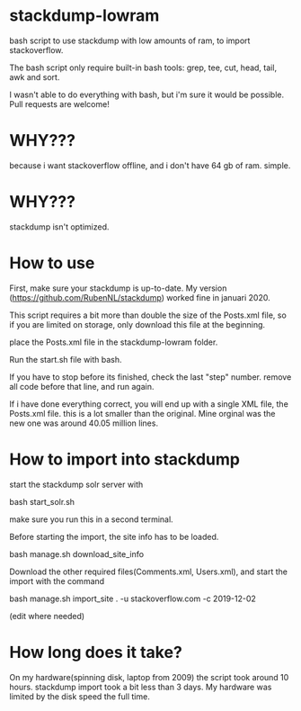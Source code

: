 # stackdump-lowram
bash script to use stackdump with low amounts of ram, to import stackoverflow.

The bash script only require built-in bash tools: grep, tee, cut, head, tail, awk and sort.

I wasn't able to do everything with bash, but i'm sure it would be possible. Pull requests are welcome!

# WHY???

because i want stackoverflow offline, and i don't have 64 gb of ram. simple.

# WHY???

stackdump isn't optimized. 

# How to use

First, make sure your stackdump is up-to-date. My version (https://github.com/RubenNL/stackdump) worked fine in januari 2020.

This script requires a bit more than double the size of the Posts.xml file, so if you are limited on storage, only download this file at the beginning.

place the Posts.xml file in the stackdump-lowram folder.

Run the start.sh file with bash.

If you have to stop before its finished, check the last "step" number. remove all code before that line, and run again.

If i have done everything correct, you will end up with a single XML file, the Posts.xml file. this is a lot smaller than the original. Mine orginal was  the new one was around 40.05 million lines.

# How to import into stackdump

start the stackdump solr server with

bash start_solr.sh

make sure you run this in a second terminal.

Before starting the import, the site info has to be loaded.

bash manage.sh download_site_info

Download the other required files(Comments.xml, Users.xml), and start the import with the command

bash manage.sh import_site . -u stackoverflow.com -c 2019-12-02

(edit where needed)

# How long does it take?

On my hardware(spinning disk, laptop from 2009) the script took around 10 hours. stackdump import took a bit less than 3 days. My hardware was limited by the disk speed the full time.

